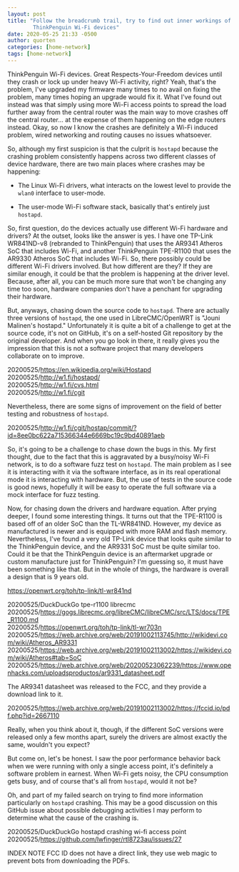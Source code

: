 ```yaml
---
layout: post
title: "Follow the breadcrumb trail, try to find out inner workings of
        ThinkPenguin Wi-Fi devices"
date: 2020-05-25 21:33 -0500
author: quorten
categories: [home-network]
tags: [home-network]
---
```


ThinkPenguin Wi-Fi devices.  Great Respects-Your-Freedom devices until
they crash or lock up under heavy Wi-Fi activity, right?  Yeah, that's
the problem, I've upgraded my firmware many times to no avail on
fixing the problem, many times hoping an upgrade would fix it.  What
I've found out instead was that simply using more Wi-Fi access points
to spread the load further away from the central router was the main
way to move crashes off the central router... at the expense of them
happening on the edge routers instead.  Okay, so now I know the
crashes are definitely a Wi-Fi induced problem, wired networking and
routing causes no issues whatsoever.

So, although my first suspicion is that the culprit is `hostapd`
because the crashing problem consistently happens across two different
classes of device hardware, there are two main places where crashes
may be happening:

* The Linux Wi-Fi drivers, what interacts on the lowest level to
  provide the `wlan0` interface to user-mode.

* The user-mode Wi-Fi software stack, basically that's entirely just
  `hostapd`.

<!-- more -->

So, first question, do the devices actually use different Wi-Fi
hardware and drivers?  At the outset, looks like the answer is yes.  I
have one TP-Link WR841ND-v8 (rebranded to ThinkPenguin) that uses the
AR9341 Atheros SoC that includes Wi-Fi, and another ThinkPenguin
TPE-R1100 that uses the AR9330 Atheros SoC that includes Wi-Fi.  So,
there possibly could be different Wi-Fi drivers involved.  But how
different are they?  If they are similar enough, it could be that the
problem is happening at the driver level.  Because, after all, you can
be much more sure that won't be changing any time too soon, hardware
companies don't have a penchant for upgrading their hardware.

But, anyways, chasing down the source code to `hostapd`.  There are
actually three versions of `hostapd`, the one used in LibreCMC/OpenWRT
is "Jouni Malinen's hostapd."  Unfortunately it is quite a bit of a
challenge to get at the source code, it's not on GitHub, it's on a
self-hosted Git repository by the original developer.  And when you go
look in there, it really gives you the impression that this is not a
software project that many developers collaborate on to improve.

20200525/https://en.wikipedia.org/wiki/Hostapd  
20200525/http://w1.fi/hostapd/  
20200525/http://w1.fi/cvs.html  
20200525/http://w1.fi/cgit

Nevertheless, there are some signs of improvement on the field of
better testing and robustness of `hostapd`.

20200525/http://w1.fi/cgit/hostap/commit/?id=8ee0bc622a715366344e6669bc19c9bd40891aeb

So, it's going to be a challenge to chase down the bugs in this.  My
first thought, due to the fact that this is aggravated by a busy/noisy
Wi-Fi network, is to do a software fuzz test on `hostapd`.  The main
problem as I see it is interacting with it via the software interface,
as in its real operational mode it is interacting with hardware.  But,
the use of tests in the source code is good news, hopefully it will be
easy to operate the full software via a mock interface for fuzz
testing.

Now, for chasing down the drivers and hardware equation.  After prying
deeper, I found some interesting things.  It turns out that the
TPE-R1100 is based off of an older SoC than the TL-WR841ND.  However,
my device as manufactured is newer and is equipped with more RAM and
flash memory.  Nevertheless, I've found a very old TP-Link device that
looks quite similar to the ThinkPenguin device, and the AR9331 SoC
must be quite similar too.  Could it be that the ThinkPenguin device
is an aftermarket upgrade or custom manufacture just for ThinkPenguin?
I'm guessing so, it must have been something like that.  But in the
whole of things, the hardware is overall a design that is 9 years old.

https://openwrt.org/toh/tp-link/tl-wr841nd

20200525/DuckDuckGo tpe-r1100 librecmc  
20200525/https://gogs.librecmc.org/libreCMC/libreCMC/src/LTS/docs/TPE_R1100.md  
20200525/https://openwrt.org/toh/tp-link/tl-wr703n  
20200525/https://web.archive.org/web/20191002113745/http://wikidevi.com/wiki/Atheros_AR9331  
20200525/https://web.archive.org/web/20191002113002/https://wikidevi.com/wiki/Atheros#tab=SoC  
20200525/https://web.archive.org/web/20200523062239/https://www.openhacks.com/uploadsproductos/ar9331_datasheet.pdf

The AR9341 datasheet was released to the FCC, and they provide a
download link to it.

20200525/https://web.archive.org/web/20191002113002/https://fccid.io/pdf.php?id=2667110

Really, when you think about it, though, if the different SoC versions
were released only a few months apart, surely the drivers are almost
exactly the same, wouldn't you expect?

But come on, let's be honest.  I saw the poor performance behavior
back when we were running with only a single access point, it's
definitely a software problem in earnest.  When Wi-Fi gets noisy, the
CPU consumption gets busy, and of course that's all from `hostapd`,
would it not be?

Oh, and part of my failed search on trying to find more information
particularly on `hostapd` crashing.  This may be a good discussion on
this GitHub issue about possible debugging activities I may perform to
determine what the cause of the crashing is.

20200525/DuckDuckGo hostapd crashing wi-fi access point  
20200525/https://github.com/lwfinger/rtl8723au/issues/27

INDEX NOTE FCC ID does not have a direct link, they use web magic to
prevent bots from downloading the PDFs.
